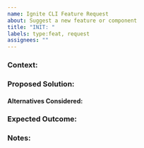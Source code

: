 ```yaml
---
name: Ignite CLI Feature Request
about: Suggest a new feature or component
title: "INIT: "
labels: type:feat, request
assignees: ""
---
```


### Context:

<!--
Describe the context for the feature request. What problem are you trying to solve, or what opportunity are you aiming to capture?

Consider:
- Is this request about making it easier for developers to use the CLI?
- Is it related to improving the user experience for bootstrapping Cosmos SDK chains?
- Is this intended to solve an ongoing issue or pain point encountered during the development process?
- Is this feature request in response to community feedback or specific needs identified during testing?

If you're unsure whether this should be a feature request, consider starting a new Discussion topic instead. If this is more about generating ideas, brainstorming, or honing in on a solution, starting a discussion might be more appropriate.
Refer to the guidelines in our [Contributing Guide](./CONTRIBUTING.md).
-->

### Proposed Solution:

<!--
Provide a clear and concise description of the solution or feature you would like to see implemented.

Consider:
- How will this solution be integrated into the existing Ignite CLI workflow?
- Will this require changes to the configuration files (e.g., `config.yml`, `app.toml`)?
- Are there any specific commands or flags that this feature would add or modify?
- How will this feature impact the developer experience and the chain bootstrapping process?
-->

#### Alternatives Considered:

<!--
List any alternative solutions or approaches you've considered and why they may not be suitable.

Consider:
- Could this feature be an Ignite App instead of being part of the core CLI tool?
- Would this require significant maintenance effort or ongoing support?
- Is there existing functionality in the CLI or Cosmos SDK that could be extended or refactored instead of introducing new code?
- Have you explored alternative patterns, third-party tools, or existing Cosmos modules that could address the need?
- Would this feature introduce technical debt, and if so, what would be the trade-offs?
-->

### Expected Outcome:

<!--
Explain what success would look like. What behavior or result would indicate that this feature is working as expected?

Consider:
- What is the tangible impact of this feature? (e.g., faster setup times, easier customization, reduced developer friction)
- What are the measurable improvements? (e.g., improved performance, enhanced flexibility)
- What areas of the Ignite CLI or connected Cosmos SDK modules will this feature touch or improve?
-->

### Notes:

<!--
Include any other relevant information or context that could help in understanding the feature request, such as related issues, mockups, or potential use cases.

Consider:
- Are there related issues or bugs that this feature would resolve?
- Can you provide any screenshots, diagrams, or code snippets to illustrate your request?
- Is there a timeline or specific version where this feature should be prioritized?
-->
